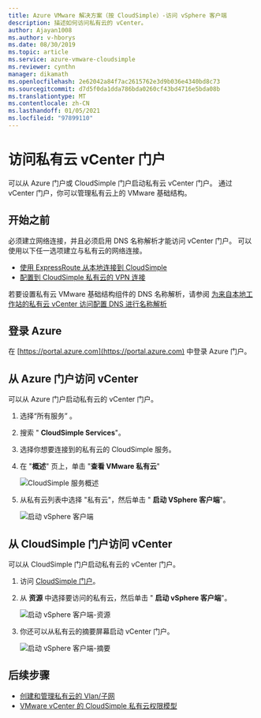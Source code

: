 ```yaml
---
title: Azure VMware 解决方案（按 CloudSimple）-访问 vSphere 客户端
description: 描述如何访问私有云的 vCenter。
author: Ajayan1008
ms.author: v-hborys
ms.date: 08/30/2019
ms.topic: article
ms.service: azure-vmware-cloudsimple
ms.reviewer: cynthn
manager: dikamath
ms.openlocfilehash: 2e62042a84f7ac2615762e3d9b036e4340bd8c73
ms.sourcegitcommit: d7d5f0da1dda786bda0260cf43bd4716e5bda08b
ms.translationtype: MT
ms.contentlocale: zh-CN
ms.lasthandoff: 01/05/2021
ms.locfileid: "97899110"
---
```

# <a name="access-your-private-cloud-vcenter-portal"></a>访问私有云 vCenter 门户

可以从 Azure 门户或 CloudSimple 门户启动私有云 vCenter 门户。  通过 vCenter 门户，你可以管理私有云上的 VMware 基础结构。

## <a name="before-you-begin"></a>开始之前

必须建立网络连接，并且必须启用 DNS 名称解析才能访问 vCenter 门户。  可以使用以下任一选项建立与私有云的网络连接。

* [使用 ExpressRoute 从本地连接到 CloudSimple](on-premises-connection.md)
* [配置到 CloudSimple 私有云的 VPN 连接](set-up-vpn.md)

若要设置私有云 VMware 基础结构组件的 DNS 名称解析，请参阅 [为来自本地工作站的私有云 vCenter 访问配置 DNS 进行名称解析](on-premises-dns-setup.md)

## <a name="sign-in-to-azure"></a>登录 Azure

在 [https://portal.azure.com](https://portal.azure.com) 中登录 Azure 门户。

## <a name="access-vcenter-from-azure-portal"></a>从 Azure 门户访问 vCenter

可以从 Azure 门户启动私有云的 vCenter 门户。

1. 选择“所有服务”  。

2. 搜索 " **CloudSimple Services**"。

3. 选择你想要连接到的私有云的 CloudSimple 服务。

4. 在 "**概述**" 页上，单击 "**查看 VMware 私有云**"

    ![CloudSimple 服务概述](media/cloudsimple-service-overview.png)

5. 从私有云列表中选择 "私有云"，然后单击 " **启动 VSphere 客户端**"。

    ![启动 vSphere 客户端](media/cloudsimple-service-launch-vsphere-client.png)

## <a name="access-vcenter-from-cloudsimple-portal"></a>从 CloudSimple 门户访问 vCenter

可以从 CloudSimple 门户启动私有云的 vCenter 门户。

1. 访问 [CloudSimple 门户](access-cloudsimple-portal.md)。

2. 从 **资源** 中选择要访问的私有云，然后单击 " **启动 vSphere 客户端**"。

    ![启动 vSphere 客户端-资源](media/cloudsimple-portal-resources-launch-vcenter.png)

3. 你还可以从私有云的摘要屏幕启动 vCenter 门户。

    ![启动 vSphere 客户端-摘要](media/cloudsimple-resources-summary-launch-vcenter.png)

## <a name="next-steps"></a>后续步骤

* [创建和管理私有云的 Vlan/子网](create-vlan-subnet.md)
* [VMware vCenter 的 CloudSimple 私有云权限模型](learn-private-cloud-permissions.md)